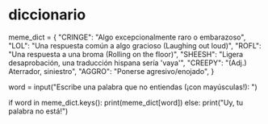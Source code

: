# diccionario
meme_dict = {
            "CRINGE": "Algo excepcionalmente raro o embarazoso",
            "LOL": "Una respuesta común a algo gracioso (Laughing out loud)",
            "ROFL": "Una respuesta a una broma (Rolling on the floor)",
            "SHEESH": "Ligera desaprobación, una traducción hispana sería 'vaya'",
            "CREEPY": "(Adj.) Aterrador, siniestro",
            "AGGRO": "Ponerse agresivo/enojado",
            }

word = input("Escribe una palabra que no entiendas (¡con mayúsculas!): ")

if word in meme_dict.keys():
    print(meme_dict[word])
else:
    print("Uy, tu palabra no está!")
